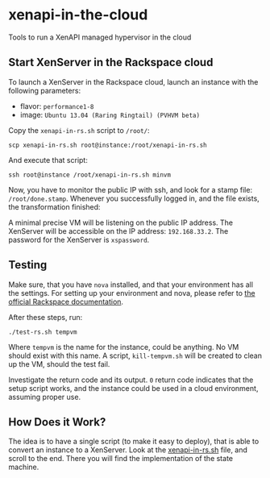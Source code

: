 xenapi-in-the-cloud
===================

Tools to run a XenAPI managed hypervisor in the cloud

## Start XenServer in the Rackspace cloud

To launch a XenServer in the Rackspace cloud, launch an instance with the
following parameters:

 - flavor: `performance1-8`
 - image:  `Ubuntu 13.04 (Raring Ringtail) (PVHVM beta)`

Copy the `xenapi-in-rs.sh` script to `/root/`:

    scp xenapi-in-rs.sh root@instance:/root/xenapi-in-rs.sh

And execute that script:

    ssh root@instance /root/xenapi-in-rs.sh minvm

Now, you have to monitor the public IP with ssh, and look for a stamp file:
`/root/done.stamp`. Whenever you successfully logged in, and the file exists,
the transformation finished:

A minimal precise VM will be listening on the public IP address. The XenServer
will be accessible on the IP address: `192.168.33.2`. The password for the
XenServer is `xspassword`.

## Testing

Make sure, that you have `nova` installed, and that your environment has all
the settings. For setting up your environment and nova, please refer to
[the official Rackspace documentation](http://docs.rackspace.com/servers/api/v2/cs-gettingstarted/content/section_gs_install_nova.html).

After these steps, run:

    ./test-rs.sh tempvm

Where `tempvm` is the name for the instance, could be anything. No VM should
exist with this name. A script, `kill-tempvm.sh` will be created to clean up
the VM, should the test fail.

Investigate the return code and its output. `0` return code indicates that the
setup script works, and the instance could be used in a cloud environment,
assuming proper use.

## How Does it Work?

The idea is to have a single script (to make it easy to deploy), that is able
to convert an instance to a XenServer. Look at the [xenapi-in-rs.sh](xenapi-in-rs.sh)
file, and scroll to the end. There you will find the implementation of the
state machine.
